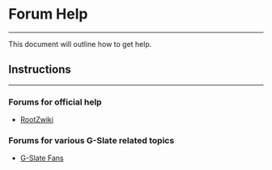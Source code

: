 
# Forum Help #

---

This document will outline how to get help.

## Instructions ##

---

### Forums for official help ###

  * [RootZwiki](http://rootzwiki.com/forum/124-lg-g-slate/)


### Forums for various G-Slate related topics ###

  * [G-Slate Fans](http://www.g-slatefans.com/)